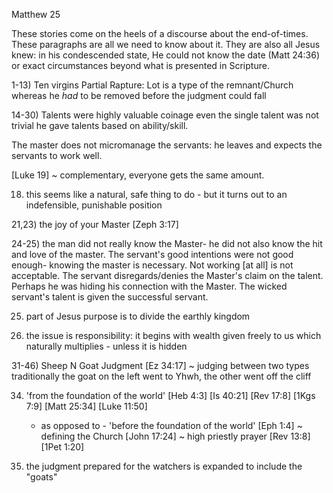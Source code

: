 Matthew 25


These stories come on the heels of a discourse about the end-of-times.
These paragraphs are all we need to know about it.
They are also all Jesus knew: in his condescended state, He could not know the date (Matt 24:36) or exact circumstances beyond what is presented in Scripture.  

1-13) Ten virgins
Partial Rapture: Lot is a type of the remnant/Church whereas he _had_ to be removed before the judgment could fall

14-30) Talents were highly valuable coinage
	even the single talent was not trivial
	he gave talents based on ability/skill. 
  
  The master does not micromanage the servants: he leaves and expects the servants to work well.  

[Luke 19] ~ complementary, everyone gets the same amount. 
  
18) this seems like a natural, safe thing to do - but it turns out to an indefensible, punishable position


21,23) the joy of your Master
	[Zeph 3:17]
	

24-25) the man did not really know the Master- he did not also know the hit and love of the master.
  The servant's good intentions were not good enough- knowing the master is necessary.
  Not working [at all] is not acceptable.
	The servant disregards/denies the Master's claim on the talent.
	Perhaps he was hiding his connection with the Master.
	The wicked servant's talent is given the successful servant.

25) part of Jesus purpose is to divide the earthly kingdom


29) the issue is responsibility: it begins with wealth given freely to us which naturally multiplies - unless it is hidden


31-46) Sheep N Goat Judgment
	[Ez 34:17] ~ judging between two types
	traditionally the goat on the left went to Yhwh, the other went off the cliff

34) 'from the foundation of the world'
		[Heb 4:3]
		[Is 40:21]
		[Rev 17:8]
		[1Kgs 7:9]
		[Matt 25:34]
		[Luke 11:50]
	 - as opposed to -
	'before the foundation of the world'
		[Eph 1:4] ~ defining the Church
		[John 17:24] ~ high priestly prayer
		[Rev 13:8]
		[1Pet 1:20]

41) the judgment prepared for the watchers is expanded to include the "goats"
